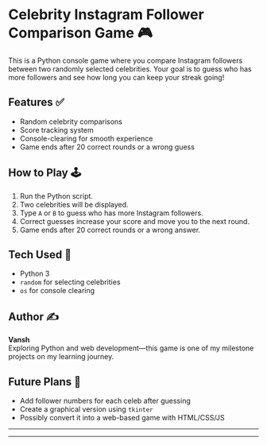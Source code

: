 # Celebrity Instagram Follower Comparison Game 🎮

This is a Python console game where you compare Instagram followers between two randomly selected celebrities. Your goal is to guess who has more followers and see how long you can keep your streak going!

## Features ✅
- Random celebrity comparisons
- Score tracking system
- Console-clearing for smooth experience
- Game ends after 20 correct rounds or a wrong guess

## How to Play 🕹️
1. Run the Python script.
2. Two celebrities will be displayed.
3. Type `A` or `B` to guess who has more Instagram followers.
4. Correct guesses increase your score and move you to the next round.
5. Game ends after 20 correct rounds or a wrong answer.

## Tech Used 🧰
- Python 3
- `random` for selecting celebrities
- `os` for console clearing

## Author ✍️
**Vansh**  
Exploring Python and web development—this game is one of my milestone projects on my learning journey.

## Future Plans 🚀
- Add follower numbers for each celeb after guessing
- Create a graphical version using `tkinter`
- Possibly convert it into a web-based game with HTML/CSS/JS

---


---
